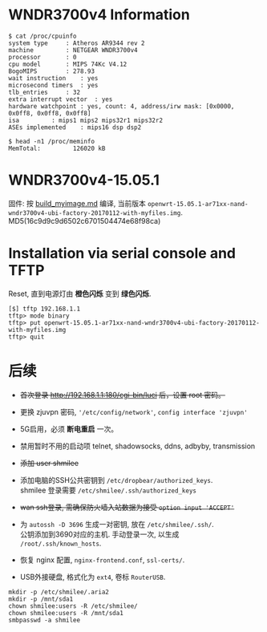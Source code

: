 WNDR3700v4 Information
======================

```shell
$ cat /proc/cpuinfo 
system type		: Atheros AR9344 rev 2
machine			: NETGEAR WNDR3700v4
processor		: 0
cpu model		: MIPS 74Kc V4.12
BogoMIPS		: 278.93
wait instruction	: yes
microsecond timers	: yes
tlb_entries		: 32
extra interrupt vector	: yes
hardware watchpoint	: yes, count: 4, address/irw mask: [0x0000, 0x0ff8, 0x0ff8, 0x0ff8]
isa			: mips1 mips2 mips32r1 mips32r2
ASEs implemented	: mips16 dsp dsp2

$ head -n1 /proc/meminfo
MemTotal:         126020 kB
```

WNDR3700v4-15.05.1
==================

固件: 按 [build_myimage.md](./build_myimage.md) 编译,
当前版本 `openwrt-15.05.1-ar71xx-nand-wndr3700v4-ubi-factory-20170112-with-myfiles.img`.
MD5(16c9d9c9d6502c6701504474e68f98ca)

Installation via serial console and TFTP
========================================

Reset, 直到电源灯由 **橙色闪烁** 变到 **绿色闪烁**.

```shell
[$] tftp 192.168.1.1
tftp> mode binary
tftp> put openwrt-15.05.1-ar71xx-nand-wndr3700v4-ubi-factory-20170112-with-myfiles.img
tftp> quit
```

后续
=====

* ~~首次登录 http://192.168.1.1:180/cgi-bin/luci 后，设置 root 密码。~~

* 更换 zjuvpn 密码, `'/etc/config/network'`, `config interface 'zjuvpn'`

* 5G启用，必须 **断电重启** 一次。

* 禁用暂时不用的启动项 telnet, shadowsocks, ddns, adbyby, transmission

* ~~添加 user shmilee~~

* 添加电脑的SSH公共密钥到 `/etc/dropbear/authorized_keys`.  
  shmilee 登录需要 `/etc/shmilee/.ssh/authorized_keys`

* ~~wan ssh登录, 需确保防火墙入站数据为接受 `option input 'ACCEPT'`~~

* 为 `autossh -D 3696` 生成一对密钥, 放在 `/etc/shmilee/.ssh/`.  
  公钥添加到3690对应的主机. 手动登录一次, 以生成 `/root/.ssh/known_hosts`.

* 恢复 nginx 配置, `nginx-frontend.conf`, `ssl-certs/`.

* USB外接硬盘, 格式化为 `ext4`, 卷标 `RouterUSB`.

```shell
mkdir -p /etc/shmilee/.aria2
mkdir -p /mnt/sda1
chown shmilee:users -R /etc/shmilee/
chown shmilee:users -R /mnt/sda1
smbpasswd -a shmilee
```


